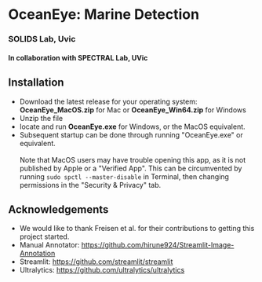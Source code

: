 # OceanEye: Marine Detection
### SOLIDS Lab, Uvic
#### In collaboration with SPECTRAL Lab, UVic

## Installation
* Download the latest release for your operating system: __OceanEye_MacOS.zip__ for Mac or __OceanEye_Win64.zip__ for Windows
* Unzip the file
* locate and run __OceanEye.exe__ for Windows, or the MacOS equivalent.
* Subsequent startup can be done through running "OceanEye.exe" or equivalent.
<br></br>
Note that MacOS users may have trouble opening this app, as it is not published by Apple or a "Verified App". This can be circumvented by running `sudo spctl --master-disable` in Terminal, then changing permissions in the "Security & Privacy" tab.


## Acknowledgements
* We would like to thank Freisen et al. for their contributions to getting this project started.
* Manual Annotator: https://github.com/hirune924/Streamlit-Image-Annotation
* Streamlit: https://github.com/streamlit/streamlit
* Ultralytics: https://github.com/ultralytics/ultralytics 
